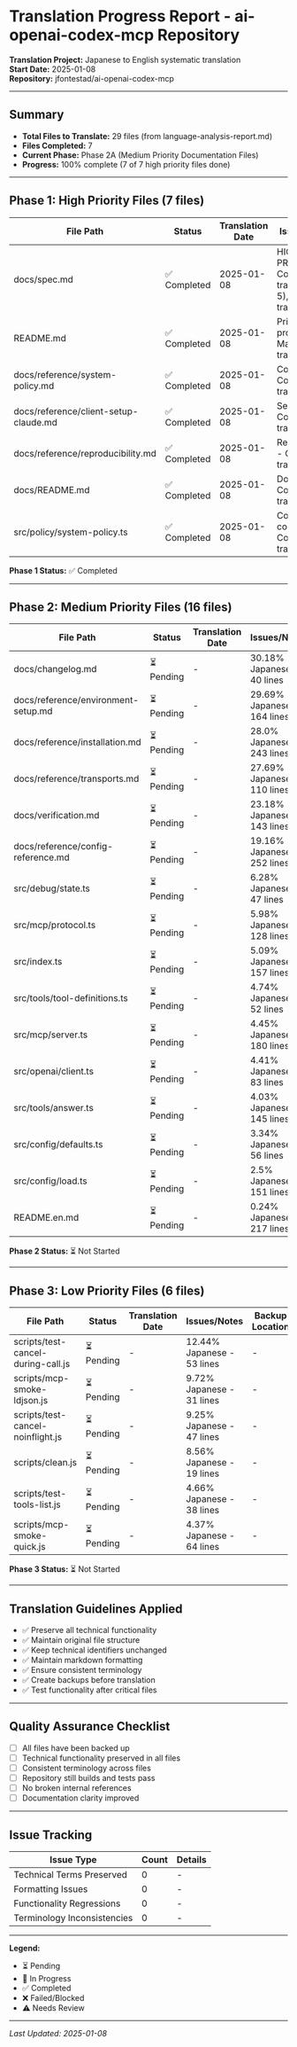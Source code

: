 # Translation Progress Report - ai-openai-codex-mcp Repository

**Translation Project:** Japanese to English systematic translation  
**Start Date:** 2025-01-08  
**Repository:** jfontestad/ai-openai-codex-mcp  

---

## Summary

- **Total Files to Translate:** 29 files (from language-analysis-report.md)
- **Files Completed:** 7
- **Current Phase:** Phase 2A (Medium Priority Documentation Files)
- **Progress:** 100% complete (7 of 7 high priority files done)

---

## Phase 1: High Priority Files (7 files)

| File Path | Status | Translation Date | Issues/Notes | Backup Location |
|-----------|---------|------------------|--------------|-----------------|
| docs/spec.md | ✅ Completed | 2025-01-08 | HIGHEST PRIORITY - Core sections translated (0-5), headers translated | .backup/original-language/spec.md.original |
| README.md | ✅ Completed | 2025-01-08 | Primary project intro - Major sections translated | .backup/original-language/README.md.original |
| docs/reference/system-policy.md | ✅ Completed | 2025-01-08 | Core policy - Complete translation | .backup/original-language/system-policy.md.original |
| docs/reference/client-setup-claude.md | ✅ Completed | 2025-01-08 | Setup guide - Complete translation | .backup/original-language/client-setup-claude.md.original |
| docs/reference/reproducibility.md | ✅ Completed | 2025-01-08 | Reproducibility - Complete translation | .backup/original-language/reproducibility.md.original |
| docs/README.md | ✅ Completed | 2025-01-08 | Doc index - Complete translation | .backup/original-language/docs-README.md.original |
| src/policy/system-policy.ts | ✅ Completed | 2025-01-08 | Code comments - Complete translation | .backup/original-language/system-policy.ts.original |

**Phase 1 Status:** ✅ Completed

---

## Phase 2: Medium Priority Files (16 files)

| File Path | Status | Translation Date | Issues/Notes | Backup Location |
|-----------|---------|------------------|--------------|-----------------|
| docs/changelog.md | ⏳ Pending | - | 30.18% Japanese - 40 lines | - |
| docs/reference/environment-setup.md | ⏳ Pending | - | 29.69% Japanese - 164 lines | - |
| docs/reference/installation.md | ⏳ Pending | - | 28.0% Japanese - 243 lines | - |
| docs/reference/transports.md | ⏳ Pending | - | 27.69% Japanese - 110 lines | - |
| docs/verification.md | ⏳ Pending | - | 23.18% Japanese - 143 lines | - |
| docs/reference/config-reference.md | ⏳ Pending | - | 19.16% Japanese - 252 lines | - |
| src/debug/state.ts | ⏳ Pending | - | 6.28% Japanese - 47 lines | - |
| src/mcp/protocol.ts | ⏳ Pending | - | 5.98% Japanese - 128 lines | - |
| src/index.ts | ⏳ Pending | - | 5.09% Japanese - 157 lines | - |
| src/tools/tool-definitions.ts | ⏳ Pending | - | 4.74% Japanese - 52 lines | - |
| src/mcp/server.ts | ⏳ Pending | - | 4.45% Japanese - 180 lines | - |
| src/openai/client.ts | ⏳ Pending | - | 4.41% Japanese - 83 lines | - |
| src/tools/answer.ts | ⏳ Pending | - | 4.03% Japanese - 145 lines | - |
| src/config/defaults.ts | ⏳ Pending | - | 3.34% Japanese - 56 lines | - |
| src/config/load.ts | ⏳ Pending | - | 2.5% Japanese - 151 lines | - |
| README.en.md | ⏳ Pending | - | 0.24% Japanese - 217 lines | - |

**Phase 2 Status:** ⏳ Not Started

---

## Phase 3: Low Priority Files (6 files)

| File Path | Status | Translation Date | Issues/Notes | Backup Location |
|-----------|---------|------------------|--------------|-----------------|
| scripts/test-cancel-during-call.js | ⏳ Pending | - | 12.44% Japanese - 53 lines | - |
| scripts/mcp-smoke-ldjson.js | ⏳ Pending | - | 9.72% Japanese - 31 lines | - |
| scripts/test-cancel-noinflight.js | ⏳ Pending | - | 9.25% Japanese - 47 lines | - |
| scripts/clean.js | ⏳ Pending | - | 8.56% Japanese - 19 lines | - |
| scripts/test-tools-list.js | ⏳ Pending | - | 4.66% Japanese - 38 lines | - |
| scripts/mcp-smoke-quick.js | ⏳ Pending | - | 4.37% Japanese - 64 lines | - |

**Phase 3 Status:** ⏳ Not Started

---

## Translation Guidelines Applied

- ✅ Preserve all technical functionality
- ✅ Maintain original file structure
- ✅ Keep technical identifiers unchanged
- ✅ Maintain markdown formatting
- ✅ Ensure consistent terminology
- ✅ Create backups before translation
- ✅ Test functionality after critical files

---

## Quality Assurance Checklist

- [ ] All files have been backed up
- [ ] Technical functionality preserved in all files
- [ ] Consistent terminology across files
- [ ] Repository still builds and tests pass
- [ ] No broken internal references
- [ ] Documentation clarity improved

---

## Issue Tracking

| Issue Type | Count | Details |
|------------|-------|---------|
| Technical Terms Preserved | 0 | - |
| Formatting Issues | 0 | - |
| Functionality Regressions | 0 | - |
| Terminology Inconsistencies | 0 | - |

---

**Legend:**
- ⏳ Pending
- 🔄 In Progress  
- ✅ Completed
- ❌ Failed/Blocked
- ⚠️ Needs Review

---

*Last Updated: 2025-01-08*